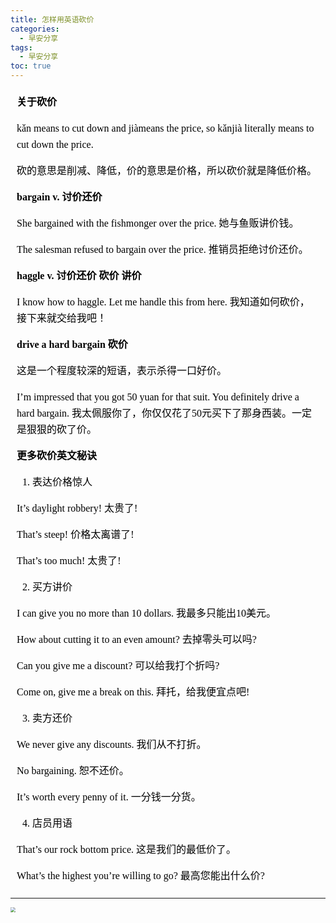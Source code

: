 ```yaml
---
title: 怎样用英语砍价
categories:
  - 早安分享
tags:
  - 早安分享
toc: true 
---
```




<!-- **关于砍价**

kǎn means to cut down and jiàmeans the price, so kǎnjià literally means to cut down the price.

砍的意思是削减、降低，价的意思是价格，所以砍价就是降低价格。

**bargain v. 讨价还价**

She bargained with the fishmonger over the price.
她与鱼贩讲价钱。

The salesman refused to bargain over the price.
推销员拒绝讨价还价。

**haggle v. 讨价还价 砍价 讲价**

I know how to haggle. Let me handle this from here.
我知道如何砍价，接下来就交给我吧！

**drive a hard bargain 砍价**

这是一个程度较深的短语，表示杀得一口好价。

I’m impressed that you got 50 yuan for that suit. You definitely drive a hard bargain.
我太佩服你了，你仅仅花了50元买下了那身西装。一定是狠狠的砍了价。

**更多砍价英文秘诀**

1. 表达价格惊人

It’s daylight robbery!
太贵了!

That’s steep!
价格太离谱了!

That’s too much!
太贵了!

2. 买方讲价

I can give you no more than 10 dollars.
我最多只能出10美元。

How about cutting it to an even amount?
去掉零头可以吗?

Can you give me a discount?
可以给我打个折吗?

Come on, give me a break on this.
拜托，给我便宜点吧!

3. 卖方还价

We never give any discounts.
我们从不打折。

No bargaining.
恕不还价。

It’s worth every penny of it.
一分钱一分货。

4. 店员用语

That’s our rock bottom price.
这是我们的最低价了。

What’s the highest you’re willing to go?
最高您能出什么价? -->

<section id="nice" data-tool="mdnice编辑器" data-website="https://www.mdnice.com" style="font-size: 16px; color: black; padding: 0 10px; line-height: 1.6; word-spacing: 0px; letter-spacing: 0px; word-break: break-word; word-wrap: break-word; text-align: left; font-family: Optima-Regular, Optima, PingFangSC-light, PingFangTC-light, 'PingFang SC', Cambria, Cochin, Georgia, Times, 'Times New Roman', serif;"><p data-tool="mdnice编辑器" style="font-size: 16px; padding-top: 8px; padding-bottom: 8px; margin: 0; line-height: 26px; color: black;"><strong style="font-weight: bold; color: black;">关于砍价</strong></p>
<p data-tool="mdnice编辑器" style="font-size: 16px; padding-top: 8px; padding-bottom: 8px; margin: 0; line-height: 26px; color: black;">kǎn means to cut down and jiàmeans the price, so kǎnjià literally means to cut down the price.</p>
<p data-tool="mdnice编辑器" style="font-size: 16px; padding-top: 8px; padding-bottom: 8px; margin: 0; line-height: 26px; color: black;">砍的意思是削减、降低，价的意思是价格，所以砍价就是降低价格。</p>
<p data-tool="mdnice编辑器" style="font-size: 16px; padding-top: 8px; padding-bottom: 8px; margin: 0; line-height: 26px; color: black;"><strong style="font-weight: bold; color: black;">bargain v. 讨价还价</strong></p>
<p data-tool="mdnice编辑器" style="font-size: 16px; padding-top: 8px; padding-bottom: 8px; margin: 0; line-height: 26px; color: black;">She bargained with the fishmonger over the price.
她与鱼贩讲价钱。</p>
<p data-tool="mdnice编辑器" style="font-size: 16px; padding-top: 8px; padding-bottom: 8px; margin: 0; line-height: 26px; color: black;">The salesman refused to bargain over the price.
推销员拒绝讨价还价。</p>
<p data-tool="mdnice编辑器" style="font-size: 16px; padding-top: 8px; padding-bottom: 8px; margin: 0; line-height: 26px; color: black;"><strong style="font-weight: bold; color: black;">haggle v. 讨价还价 砍价 讲价</strong></p>
<p data-tool="mdnice编辑器" style="font-size: 16px; padding-top: 8px; padding-bottom: 8px; margin: 0; line-height: 26px; color: black;">I know how to haggle. Let me handle this from here.
我知道如何砍价，接下来就交给我吧！</p>
<p data-tool="mdnice编辑器" style="font-size: 16px; padding-top: 8px; padding-bottom: 8px; margin: 0; line-height: 26px; color: black;"><strong style="font-weight: bold; color: black;">drive a hard bargain 砍价</strong></p>
<p data-tool="mdnice编辑器" style="font-size: 16px; padding-top: 8px; padding-bottom: 8px; margin: 0; line-height: 26px; color: black;">这是一个程度较深的短语，表示杀得一口好价。</p>
<p data-tool="mdnice编辑器" style="font-size: 16px; padding-top: 8px; padding-bottom: 8px; margin: 0; line-height: 26px; color: black;">I’m impressed that you got 50 yuan for that suit. You definitely drive a hard bargain.
我太佩服你了，你仅仅花了50元买下了那身西装。一定是狠狠的砍了价。</p>
<p data-tool="mdnice编辑器" style="font-size: 16px; padding-top: 8px; padding-bottom: 8px; margin: 0; line-height: 26px; color: black;"><strong style="font-weight: bold; color: black;">更多砍价英文秘诀</strong></p>
<ol data-tool="mdnice编辑器" style="margin-top: 8px; margin-bottom: 8px; padding-left: 25px; color: black; list-style-type: decimal;">
<li><section style="margin-top: 5px; margin-bottom: 5px; line-height: 26px; text-align: left; color: rgb(1,1,1); font-weight: 500;">表达价格惊人</section></li></ol>
<p data-tool="mdnice编辑器" style="font-size: 16px; padding-top: 8px; padding-bottom: 8px; margin: 0; line-height: 26px; color: black;">It’s daylight robbery!
太贵了!</p>
<p data-tool="mdnice编辑器" style="font-size: 16px; padding-top: 8px; padding-bottom: 8px; margin: 0; line-height: 26px; color: black;">That’s steep!
价格太离谱了!</p>
<p data-tool="mdnice编辑器" style="font-size: 16px; padding-top: 8px; padding-bottom: 8px; margin: 0; line-height: 26px; color: black;">That’s too much!
太贵了!</p>
<ol start="2" data-tool="mdnice编辑器" style="margin-top: 8px; margin-bottom: 8px; padding-left: 25px; color: black; list-style-type: decimal;">
<li><section style="margin-top: 5px; margin-bottom: 5px; line-height: 26px; text-align: left; color: rgb(1,1,1); font-weight: 500;">买方讲价</section></li></ol>
<p data-tool="mdnice编辑器" style="font-size: 16px; padding-top: 8px; padding-bottom: 8px; margin: 0; line-height: 26px; color: black;">I can give you no more than 10 dollars.
我最多只能出10美元。</p>
<p data-tool="mdnice编辑器" style="font-size: 16px; padding-top: 8px; padding-bottom: 8px; margin: 0; line-height: 26px; color: black;">How about cutting it to an even amount?
去掉零头可以吗?</p>
<p data-tool="mdnice编辑器" style="font-size: 16px; padding-top: 8px; padding-bottom: 8px; margin: 0; line-height: 26px; color: black;">Can you give me a discount?
可以给我打个折吗?</p>
<p data-tool="mdnice编辑器" style="font-size: 16px; padding-top: 8px; padding-bottom: 8px; margin: 0; line-height: 26px; color: black;">Come on, give me a break on this.
拜托，给我便宜点吧!</p>
<ol start="3" data-tool="mdnice编辑器" style="margin-top: 8px; margin-bottom: 8px; padding-left: 25px; color: black; list-style-type: decimal;">
<li><section style="margin-top: 5px; margin-bottom: 5px; line-height: 26px; text-align: left; color: rgb(1,1,1); font-weight: 500;">卖方还价</section></li></ol>
<p data-tool="mdnice编辑器" style="font-size: 16px; padding-top: 8px; padding-bottom: 8px; margin: 0; line-height: 26px; color: black;">We never give any discounts.
我们从不打折。</p>
<p data-tool="mdnice编辑器" style="font-size: 16px; padding-top: 8px; padding-bottom: 8px; margin: 0; line-height: 26px; color: black;">No bargaining.
恕不还价。</p>
<p data-tool="mdnice编辑器" style="font-size: 16px; padding-top: 8px; padding-bottom: 8px; margin: 0; line-height: 26px; color: black;">It’s worth every penny of it.
一分钱一分货。</p>
<ol start="4" data-tool="mdnice编辑器" style="margin-top: 8px; margin-bottom: 8px; padding-left: 25px; color: black; list-style-type: decimal;">
<li><section style="margin-top: 5px; margin-bottom: 5px; line-height: 26px; text-align: left; color: rgb(1,1,1); font-weight: 500;">店员用语</section></li></ol>
<p data-tool="mdnice编辑器" style="font-size: 16px; padding-top: 8px; padding-bottom: 8px; margin: 0; line-height: 26px; color: black;">That’s our rock bottom price.
这是我们的最低价了。</p>
<p data-tool="mdnice编辑器" style="font-size: 16px; padding-top: 8px; padding-bottom: 8px; margin: 0; line-height: 26px; color: black;">What’s the highest you’re willing to go?
最高您能出什么价?</p>
</section>

---


<img src="/img/bargain.jpg" style="zoom:50%;" />